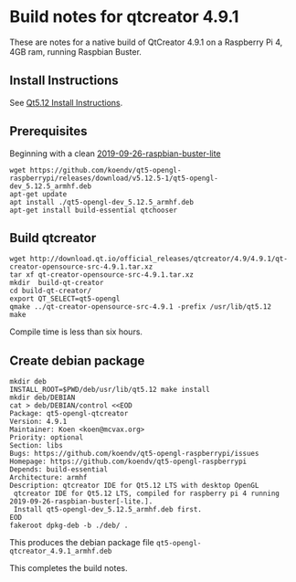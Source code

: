 # Build notes for qtcreator 4.9.1
These are notes for a native build of QtCreator 4.9.1 on a Raspberry Pi 4, 4GB ram, running Raspbian Buster. 

## Install Instructions
See [Qt5.12 Install Instructions](https://github.com/koendv/qt5-opengl-raspberrypi/blob/master/README.md#install-instructions).

## Prerequisites

Beginning with a clean [2019-09-26-raspbian-buster-lite](https://www.raspberrypi.org/downloads/raspbian/)

```
wget https://github.com/koendv/qt5-opengl-raspberrypi/releases/download/v5.12.5-1/qt5-opengl-dev_5.12.5_armhf.deb
apt-get update
apt install ./qt5-opengl-dev_5.12.5_armhf.deb
apt-get install build-essential qtchooser
```
## Build qtcreator
```
wget http://download.qt.io/official_releases/qtcreator/4.9/4.9.1/qt-creator-opensource-src-4.9.1.tar.xz
tar xf qt-creator-opensource-src-4.9.1.tar.xz 
mkdir  build-qt-creator
cd build-qt-creator/
export QT_SELECT=qt5-opengl
qmake ../qt-creator-opensource-src-4.9.1 -prefix /usr/lib/qt5.12
make
```
Compile time is less than six hours.

## Create debian package
```
mkdir deb
INSTALL_ROOT=$PWD/deb/usr/lib/qt5.12 make install
mkdir deb/DEBIAN
cat > deb/DEBIAN/control <<EOD
Package: qt5-opengl-qtcreator
Version: 4.9.1
Maintainer: Koen <koen@mcvax.org>
Priority: optional
Section: libs
Bugs: https://github.com/koendv/qt5-opengl-raspberrypi/issues
Homepage: https://github.com/koendv/qt5-opengl-raspberrypi
Depends: build-essential
Architecture: armhf
Description: qtcreator IDE for Qt5.12 LTS with desktop OpenGL
 qtcreator IDE for Qt5.12 LTS, compiled for raspberry pi 4 running 2019-09-26-raspbian-buster[-lite.].
 Install qt5-opengl-dev_5.12.5_armhf.deb first.
EOD
fakeroot dpkg-deb -b ./deb/ .
```
 This produces the debian package file ```qt5-opengl-qtcreator_4.9.1_armhf.deb```
 
 This completes the build notes.




